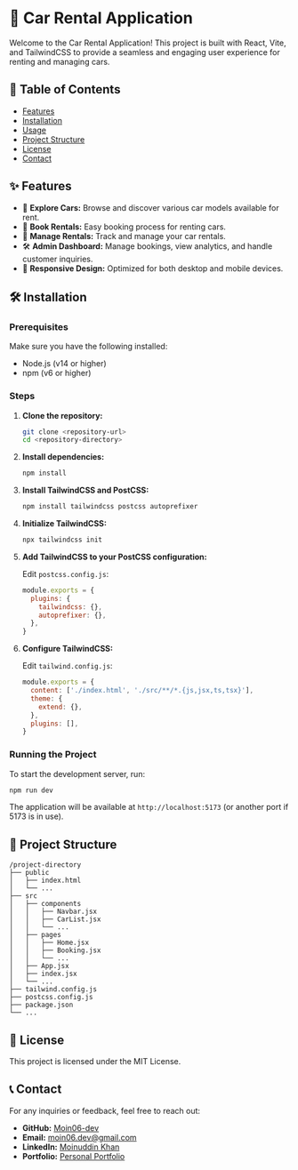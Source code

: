 # 🚗 Car Rental Application

Welcome to the Car Rental Application! This project is built with React, Vite, and TailwindCSS to provide a seamless and engaging user experience for renting and managing cars.

## 📜 Table of Contents

- [Features](#features)
- [Installation](#installation)
- [Usage](#usage)
- [Project Structure](#project-structure)
- [License](#license)
- [Contact](#contact)

## ✨ Features

- 🚙 **Explore Cars:** Browse and discover various car models available for rent.
- 📅 **Book Rentals:** Easy booking process for renting cars.
- 🔧 **Manage Rentals:** Track and manage your car rentals.
- 🛠️ **Admin Dashboard:** Manage bookings, view analytics, and handle customer inquiries.
- 📱 **Responsive Design:** Optimized for both desktop and mobile devices.

## 🛠️ Installation

### Prerequisites

Make sure you have the following installed:

- Node.js (v14 or higher)
- npm (v6 or higher)

### Steps

1. **Clone the repository:**

    ```sh
    git clone <repository-url>
    cd <repository-directory>
    ```

2. **Install dependencies:**

    ```sh
    npm install
    ```

3. **Install TailwindCSS and PostCSS:**

    ```sh
    npm install tailwindcss postcss autoprefixer
    ```

4. **Initialize TailwindCSS:**

    ```sh
    npx tailwindcss init
    ```

5. **Add TailwindCSS to your PostCSS configuration:**

    Edit `postcss.config.js`:

    ```javascript
    module.exports = {
      plugins: {
        tailwindcss: {},
        autoprefixer: {},
      },
    }
    ```

6. **Configure TailwindCSS:**

    Edit `tailwind.config.js`:

    ```javascript
    module.exports = {
      content: ['./index.html', './src/**/*.{js,jsx,ts,tsx}'],
      theme: {
        extend: {},
      },
      plugins: [],
    }
    ```

### Running the Project

To start the development server, run:

```sh
npm run dev
```

The application will be available at `http://localhost:5173` (or another port if 5173 is in use).

## 📂 Project Structure

```
/project-directory
├── public
│   ├── index.html
│   └── ...
├── src
│   ├── components
│   │   ├── Navbar.jsx
│   │   ├── CarList.jsx
│   │   └── ...
│   ├── pages
│   │   ├── Home.jsx
│   │   ├── Booking.jsx
│   │   └── ...
│   ├── App.jsx
│   ├── index.jsx
│   └── ...
├── tailwind.config.js
├── postcss.config.js
├── package.json
└── ...
```

## 📜 License

This project is licensed under the MIT License.

## 📞 Contact

For any inquiries or feedback, feel free to reach out:

- **GitHub:** [Moin06-dev](https://github.com/Moin06-dev/)
- **Email:** [moin06.dev@gmail.com](mailto:moin06.dev@gmail.com)
- **LinkedIn:** [Moinuddin Khan](https://www.linkedin.com/in/moinuddinkhan06)
- **Portfolio:** [Personal Portfolio](https://personal-portfolio-main-six.vercel.app/)
